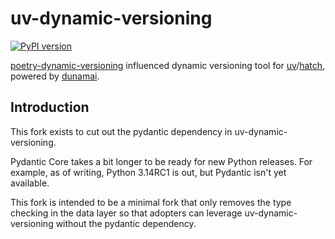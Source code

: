 # uv-dynamic-versioning

[![PyPI version](https://badge.fury.io/py/uv-dynamic-versioning-nopydantic.svg)](https://badge.fury.io/py/uv-dynamic-versioning-nopydantic)

[poetry-dynamic-versioning](https://github.com/mtkennerly/poetry-dynamic-versioning) influenced dynamic versioning tool for [uv](https://github.com/astral-sh/uv)/[hatch](https://github.com/pypa/hatch), powered by [dunamai](https://github.com/mtkennerly/dunamai/).

## Introduction

This fork exists to cut out the pydantic dependency in uv-dynamic-versioning. 

Pydantic Core takes a bit longer to be ready for new Python releases. For example, as of writing, Python 3.14RC1 is out, but Pydantic isn't yet available.

This fork is intended to be a minimal fork that only removes the type checking in the data layer so that adopters can leverage uv-dynamic-versioning without the pydantic dependency. 